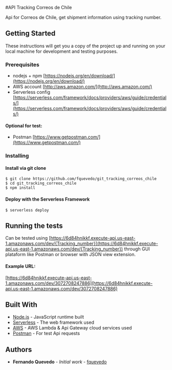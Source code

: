 #API Tracking Correos de Chile

Api for Correos de Chile, get shipment information using tracking number.

## Getting Started

These instructions will get you a copy of the project up and running on your local machine for development and testing purposes.

### Prerequisites

* nodejs + npm [https://nodejs.org/en/download/](https://nodejs.org/en/download/)
* AWS account [http://aws.amazon.com/](http://aws.amazon.com/)
* Serverless config [https://serverless.com/framework/docs/providers/aws/guide/credentials/](https://serverless.com/framework/docs/providers/aws/guide/credentials/)

#### Optional for test:
* Postman [https://www.getpostman.com/](https://www.getpostman.com/)

### Installing

#### Install via git clone

```
$ git clone https://github.com/fquevedo/git_tracking_correos_chile
$ cd git_tracking_correos_chile
$ npm install 
```

#### Deploy with the Serverless Framework

```
$ serverless deploy
```

## Running the tests

Can be tested using [https://6d84hnikkf.execute-api.us-east-1.amazonaws.com/dev/{Tracking_number}](https://6d84hnikkf.execute-api.us-east-1.amazonaws.com/dev/{Tracking_number}) through GUI plataform like Postman or browser with JSON view extension.  

#### Example URL:
 [https://6d84hnikkf.execute-api.us-east-1.amazonaws.com/dev/3072708247886](https://6d84hnikkf.execute-api.us-east-1.amazonaws.com/dev/3072708247886)


## Built With

* [Node.js](https://nodejs.org/es/) - JavaScript runtime built 
* [Serverless](https://serverless.com/framework/docs/) - The web framework used
* [AWS](https://aws.amazon.com) - AWS Lambda & Api Gateway cloud services used
* [Postman](https://www.getpostman.com/) - For test Api requests

## Authors

* **Fernando Quevedo** - *Initial work* - [fquevedo](https://github.com/fquevedo)

